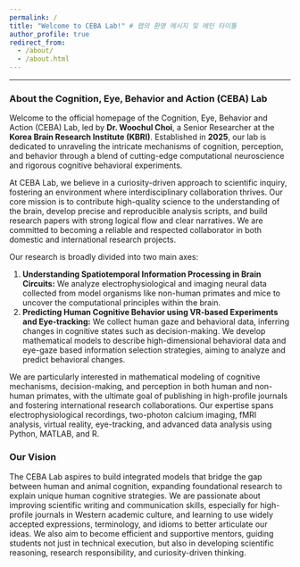 ```yaml
---
permalink: /
title: "Welcome to CEBA Lab!" # 랩의 환영 메시지 및 메인 타이틀
author_profile: true
redirect_from:
  - /about/
  - /about.html
---
```


---

### About the Cognition, Eye, Behavior and Action (CEBA) Lab

Welcome to the official homepage of the Cognition, Eye, Behavior and Action (CEBA) Lab, led by **Dr. Woochul Choi**, a Senior Researcher at the **Korea Brain Research Institute (KBRI)**. Established in **2025**, our lab is dedicated to unraveling the intricate mechanisms of cognition, perception, and behavior through a blend of cutting-edge computational neuroscience and rigorous cognitive behavioral experiments.

At CEBA Lab, we believe in a curiosity-driven approach to scientific inquiry, fostering an environment where interdisciplinary collaboration thrives. Our core mission is to contribute high-quality science to the understanding of the brain, develop precise and reproducible analysis scripts, and build research papers with strong logical flow and clear narratives. We are committed to becoming a reliable and respected collaborator in both domestic and international research projects.

Our research is broadly divided into two main axes:

1.  **Understanding Spatiotemporal Information Processing in Brain Circuits:** We analyze electrophysiological and imaging neural data collected from model organisms like non-human primates and mice to uncover the computational principles within the brain.
2.  **Predicting Human Cognitive Behavior using VR-based Experiments and Eye-tracking:** We collect human gaze and behavioral data, inferring changes in cognitive states such as decision-making. We develop mathematical models to describe high-dimensional behavioral data and eye-gaze based information selection strategies, aiming to analyze and predict behavioral changes.

We are particularly interested in mathematical modeling of cognitive mechanisms, decision-making, and perception in both human and non-human primates, with the ultimate goal of publishing in high-profile journals and fostering international research collaborations. Our expertise spans electrophysiological recordings, two-photon calcium imaging, fMRI analysis, virtual reality, eye-tracking, and advanced data analysis using Python, MATLAB, and R.

### Our Vision

The CEBA Lab aspires to build integrated models that bridge the gap between human and animal cognition, expanding foundational research to explain unique human cognitive strategies. We are passionate about improving scientific writing and communication skills, especially for high-profile journals in Western academic culture, and learning to use widely accepted expressions, terminology, and idioms to better articulate our ideas. We also aim to become efficient and supportive mentors, guiding students not just in technical execution, but also in developing scientific reasoning, research responsibility, and curiosity-driven thinking.
